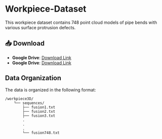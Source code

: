 # Workpiece-Dataset

This workpiece dataset contains 748 point cloud models of pipe bends with various surface protrusion defects.

## 📥 Download
- **Google Drive**: [Download Link](https://drive.google.com/drive/folders/1sdWRsMgCXp_2RwAme9A3y3k8K9wGhQmO?export=download)  
- **Google Drive**: [Download Link]([https://drive.google.com/drive/folders/1sdWRsMgCXp_2RwAme9A3y3k8K9wGhQmO?export=download](https://drive.google.com/file/d/1dZW16bY5diyGaGv6ueh1HgKHRHLJT3Vd/view?usp=drive_link))  
## Data Organization

The data is organized in the following format:

```text
/workpiece3D/
    └── sequences/
        ├── fusion1.txt
        ├── fusion2.txt
        ├── fusion3.txt
        .
        .
        .
        └── fusion748.txt
```

